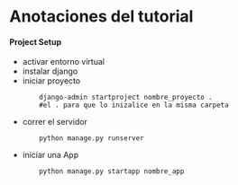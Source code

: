 # Anotaciones del tutorial

#### Project Setup

- activar entorno virtual
- instalar django
- iniciar proyecto
    ``` shell
        django-admin startproject nombre_proyecto . 
        #el . para que lo inizalice en la misma carpeta
    ```
- correr el servidor   
    ``` shell
        python manage.py runserver
    ```
- iniciar una App
    ``` shell
        python manage.py startapp nombre_app
    ```        

        